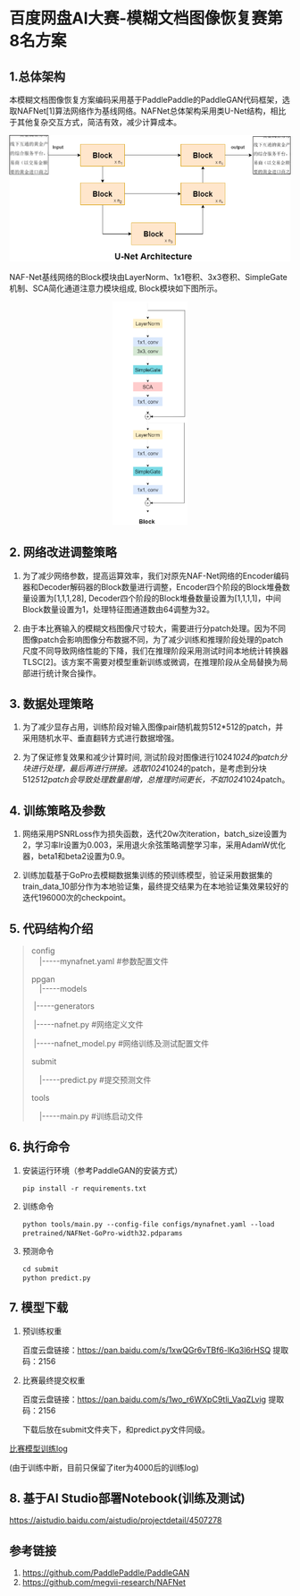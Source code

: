 # 百度网盘AI大赛-模糊文档图像恢复赛第8名方案
## 1.总体架构
本模糊文档图像恢复方案编码采用基于PaddlePaddle的PaddleGAN代码框架，选取NAFNet[1]算法网络作为基线网络。NAFNet总体架构采用类U-Net结构，相比于其他复杂交互方式，简洁有效，减少计算成本。

<p align="center">
  <img src="./src/doc1.png">
</p>

NAF-Net基线网络的Block模块由LayerNorm、1x1卷积、3x3卷积、SimpleGate机制、SCA简化通道注意力模块组成, Block模块如下图所示。

<p align="center">
  <img src="./src/doc2.png" height="400">
</p>

## 2. 网络改进调整策略
1. 为了减少网络参数，提高运算效率，我们对原先NAF-Net网络的Encoder编码器和Decoder解码器的Block数量进行调整，Encoder四个阶段的Block堆叠数量设置为[1,1,1,28], Decoder四个阶段的Block堆叠数量设置为[1,1,1,1]，中间Block数量设置为1，处理特征图通道数由64调整为32。

2. 由于本比赛输入的模糊文档图像尺寸较大，需要进行分patch处理。因为不同图像patch会影响图像分布数据不同，为了减少训练和推理阶段处理的patch尺度不同导致网络性能的下降，我们在推理阶段采用测试时间本地统计转换器TLSC[2]。该方案不需要对模型重新训练或微调，在推理阶段从全局替换为局部进行统计聚合操作。

## 3. 数据处理策略
1. 为了减少显存占用，训练阶段对输入图像pair随机裁剪512*512的patch，并采用随机水平、垂直翻转方式进行数据增强。

2. 为了保证修复效果和减少计算时间, 测试阶段对图像进行1024*1024的patch分块进行处理，最后再进行拼接。选取1024*1024的patch，是考虑到分块512*512patch会导致处理数量剧增，总推理时间更长，不如1024*1024patch。


## 4. 训练策略及参数
1. 网络采用PSNRLoss作为损失函数，迭代20w次iteration，batch_size设置为2，学习率lr设置为0.003，采用退火余弦策略调整学习率，采用AdamW优化器，beta1和beta2设置为0.9。

2. 训练加载基于GoPro去模糊数据集训练的预训练模型，验证采用数据集的train_data_10部分作为本地验证集，最终提交结果为在本地验证集效果较好的迭代196000次的checkpoint。


## 5. 代码结构介绍 
> config  
> &emsp;|-----mynafnet.yaml  #参数配置文件
>
> ppgan  
> &emsp;|-----models
>
> ​        |-----generators
>
> ​            |-----nafnet.py #网络定义文件
>
> ​        |-----nafnet_model.py #网络训练及测试配置文件
>
> submit
>
> &emsp;|-----predict.py  #提交预测文件
>
> tools
>
> &emsp;|-----main.py  #训练启动文件



## 6. 执行命令

1. 安装运行环境（参考PaddleGAN的安装方式）

   ```
   pip install -r requirements.txt
   ```

2. 训练命令

   ```
   python tools/main.py --config-file configs/mynafnet.yaml --load pretrained/NAFNet-GoPro-width32.pdparams
   ```
3. 预测命令

   ```
   cd submit
   python predict.py
   ```

## 7. 模型下载
1. 预训练权重

   百度云盘链接：https://pan.baidu.com/s/1xwQGr6vTBf6-lKq3l6rHSQ 
   提取码：2156

2. 比赛最终提交权重

   百度云盘链接：https://pan.baidu.com/s/1wo_r6WXpC9tli_VaqZLvig 
   提取码：2156

   下载后放在submit文件夹下，和predict.py文件同级。

[比赛模型训练log](https://github.com/diadestiny/Baidu_Doc_Deblurring/blob/master/log.txt)

(由于训练中断，目前只保留了iter为4000后的训练log)

## 8. 基于AI Studio部署Notebook(训练及测试)

https://aistudio.baidu.com/aistudio/projectdetail/4507278

## 参考链接

1. https://github.com/PaddlePaddle/PaddleGAN
2. https://github.com/megvii-research/NAFNet